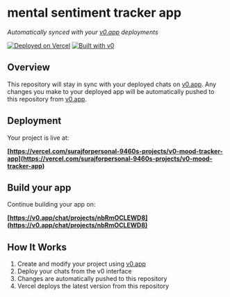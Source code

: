 # mental sentiment tracker app

*Automatically synced with your [v0.app](https://v0.app) deployments*

[![Deployed on Vercel](https://img.shields.io/badge/Deployed%20on-Vercel-black?style=for-the-badge&logo=vercel)](https://vercel.com/surajforpersonal-9460s-projects/v0-mood-tracker-app)
[![Built with v0](https://img.shields.io/badge/Built%20with-v0.app-black?style=for-the-badge)](https://v0.app/chat/projects/nbRmOCLEWD8)

## Overview

This repository will stay in sync with your deployed chats on [v0.app](https://v0.app).
Any changes you make to your deployed app will be automatically pushed to this repository from [v0.app](https://v0.app).

## Deployment

Your project is live at:

**[https://vercel.com/surajforpersonal-9460s-projects/v0-mood-tracker-app](https://vercel.com/surajforpersonal-9460s-projects/v0-mood-tracker-app)**

## Build your app

Continue building your app on:

**[https://v0.app/chat/projects/nbRmOCLEWD8](https://v0.app/chat/projects/nbRmOCLEWD8)**

## How It Works

1. Create and modify your project using [v0.app](https://v0.app)
2. Deploy your chats from the v0 interface
3. Changes are automatically pushed to this repository
4. Vercel deploys the latest version from this repository